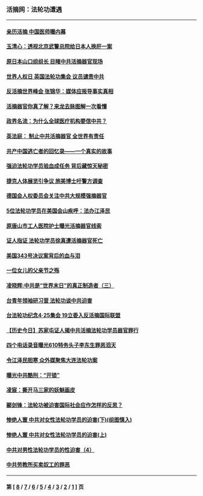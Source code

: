 ### 活摘网：法轮功遭遇
---
#### [亲历活摘 中国医师曝内幕](../../pages/nf5881/n14040389.md?10080430) 
#### [玉清心：透视北京武警总院给日本人换肝一案](../../pages/nf5881/n13771978.md?10080430) 
#### [原日本山口组组长 目睹中共活摘器官现场](../../pages/nf5881/n13767360.md?10080430) 
#### [世界人权日 英国法轮功集会 议员谴责中共](../../pages/nf5881/n13431763.md?10080430) 
#### [反活摘世界峰会 张锦华：媒体应报导事实真相](../../pages/nf5881/n13278502.md?10080430) 
#### [活摘器官你真了解？来龙去脉图解一次看懂](../../pages/nf5881/n13013820.md?10080430) 
#### [政界名流：为什么全球医疗机构要信中共？](../../pages/nf5881/n11945479.md?10080430) 
#### [英法庭： 制止中共活摘器官 全世界有责任](../../pages/nf5881/n11330691.md?10080430) 
#### [共产中国逃亡者的回忆录——一个真实的故事](../../pages/nf5881/n10918649.md?10080430) 
#### [强迫法轮功学员验血成任务 背后藏惊天秘密](../../pages/nf5881/n4252384.md?10080430) 
#### [捷克人体展览引争议 旅美博士吁警方调查](../../pages/nf5881/n9429187.md?10080430) 
#### [德国会人权委员会关注中共大规模强摘器官](../../pages/nf5881/n8418950.md?10080430) 
#### [5位法轮功学员在美国会山疾呼：法办江泽民](../../pages/nf5881/n8101519.md?10080430) 
#### [原唐山市工人医院护士曝光活摘器官线索](../../pages/nf5881/n8076384.md?10080430) 
#### [证人指证 法轮功学员徐真遭活摘器官死亡](../../pages/nf5881/n8042467.md?10080430) 
#### [美国343号决议案背后的血与泪](../../pages/nf5881/n8020684.md?10080430) 
#### [一位女儿的父亲节之殇](../../pages/nf5881/n8014122.md?10080430) 
#### [凌晓辉:中共是“世界末日”的真正制造者（三）](../../pages/nf5881/n4210333.md?10080430) 
#### [台青年领袖研习营 法轮功谈中共迫害](../../pages/nf5881/n4141857.md?10080430) 
#### [台法轮功纪念4‧25集会 19立委入反活摘国际联盟](../../pages/nf5881/n4141821.md?10080430) 
#### [【历史今日】苏家屯证人揭中共活摘法轮功学员器官罪行](../../pages/nf5881/n4135912.md?10080430) 
#### [四个电话录音曝光610特务头子李东生罪恶滔天](../../pages/nf5881/n4040060.md?10080430) 
#### [令江泽民胆寒 众外媒聚焦大连法轮功案](../../pages/nf5881/n3932671.md?10080430) 
#### [曝光中共酷刑：“开锁”](../../pages/nf5881/n3889373.md?10080430) 
#### [凌宸：撕开马三家的妖魅画皮](../../pages/nf5881/n3849369.md?10080430) 
#### [郦剑锋：法轮功被迫害国际社会应作怎样的反思？](../../pages/nf5881/n3824560.md?10080430) 
#### [惨绝人寰 中共对女性法轮功学员的迫害(下)(组图慎入)](../../pages/nf5881/n3816285.md?10080430) 
#### [惨绝人寰 中共对女性法轮功学员的迫害(上)](../../pages/nf5881/n3815374.md?10080430) 
#### [中共对男性法轮功学员的性迫害（4）](../../pages/nf5881/n3769144.md?10080430) 
#### [中共劳教所买卖奴工的罪恶](../../pages/nf5881/n3769378.md?10080430) 

---
#### 第 [ [8](./8.md?10080430) / [7](./7.md?10080430) / [6](./6.md?10080430) / [5](./5.md?10080430) / [4](./4.md?10080430) / [3](./3.md?10080430) / [2](./2.md?10080430) / [1](./1.md?10080430) ] 页
